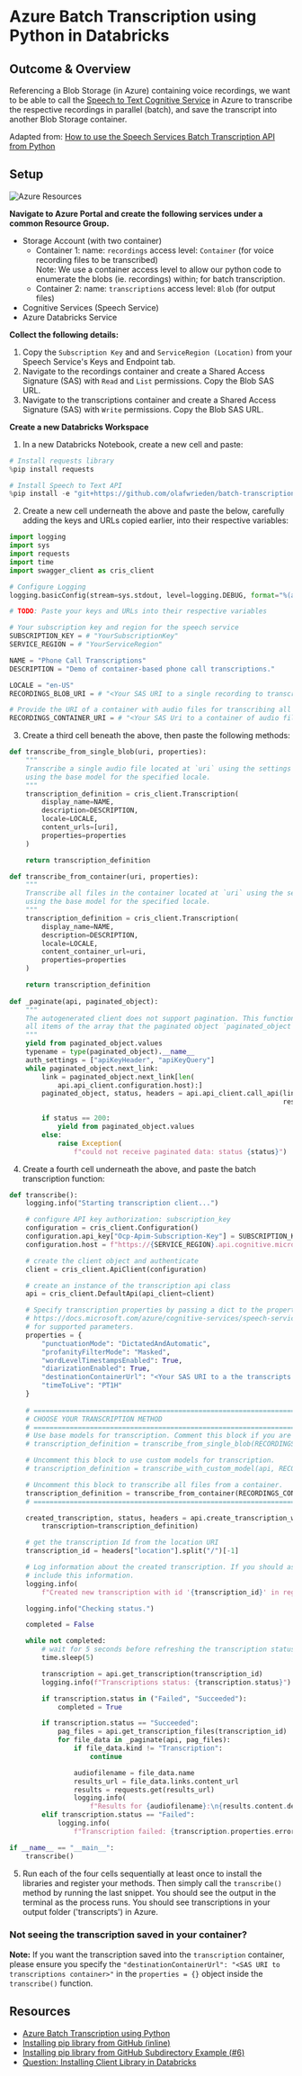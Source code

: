 # Azure Batch Transcription using Python in Databricks

## Outcome & Overview
Referencing a Blob Storage (in Azure) containing voice recordings, we want to be able to call the [Speech to Text Cognitive Service](https://azure.microsoft.com/en-us/services/cognitive-services/speech-to-text/) in Azure to transcribe the respective recordings in parallel (batch), and save the transcript into another Blob Storage container.

Adapted from: [How to use the Speech Services Batch Transcription API from Python](https://github.com/Azure-Samples/cognitive-services-speech-sdk/tree/master/samples/batch/python)

## Setup

![Azure Resources](https://i.imgur.com/juD5Z2g.png)

__Navigate to Azure Portal and create the following services under a common Resource Group.__
- Storage Account (with two container)
  - Container 1: name: `recordings` access level: `Container` (for voice recording files to be transcribed)  
    Note: We use a container access level to allow our python code to enumerate the blobs (ie. recordings) within; for batch transcription.
  - Container 2: name: `transcriptions` access level: `Blob` (for output files)
- Cognitive Services (Speech Service)
- Azure Databricks Service

__Collect the following details:__
1. Copy the `Subscription Key` and and `ServiceRegion (Location)` from your Speech Service's Keys and Endpoint tab.
2. Navigate to the recordings container and create a Shared Access Signature (SAS) with `Read` and `List` permissions. Copy the Blob SAS URL.
3. Navigate to the transcriptions container and create a Shared Access Signature (SAS) with `Write` permissions. Copy the Blob SAS URL.

__Create a new Databricks Workspace__
1. In a new Databricks Notebook, create a new cell and paste:
```python
# Install requests library
%pip install requests

# Install Speech to Text API
%pip install -e "git+https://github.com/olafwrieden/batch-transcription-python-azure-databricks/#egg=swagger-client&subdirectory=python-client"
```

2. Create a new cell underneath the above and paste the below, carefully adding the keys and URLs copied earlier, into their respective variables:
```python
import logging
import sys
import requests
import time
import swagger_client as cris_client

# Configure Logging
logging.basicConfig(stream=sys.stdout, level=logging.DEBUG, format="%(asctime)s %(message)s", datefmt="%d/%m/%Y %I:%M:%S %p %Z")

# TODO: Paste your keys and URLs into their respective variables

# Your subscription key and region for the speech service
SUBSCRIPTION_KEY = # "YourSubscriptionKey"
SERVICE_REGION = # "YourServiceRegion"

NAME = "Phone Call Transcriptions"
DESCRIPTION = "Demo of container-based phone call transcriptions."

LOCALE = "en-US"
RECORDINGS_BLOB_URI = # "<Your SAS URI to a single recording to transcribe (not container)>"

# Provide the URI of a container with audio files for transcribing all of them with a single request
RECORDINGS_CONTAINER_URI = # "<Your SAS Uri to a container of audio files>"
```

3. Create a third cell beneath the above, then paste the following methods:
```python
def transcribe_from_single_blob(uri, properties):
    """
    Transcribe a single audio file located at `uri` using the settings specified in `properties`
    using the base model for the specified locale.
    """
    transcription_definition = cris_client.Transcription(
        display_name=NAME,
        description=DESCRIPTION,
        locale=LOCALE,
        content_urls=[uri],
        properties=properties
    )

    return transcription_definition

def transcribe_from_container(uri, properties):
    """
    Transcribe all files in the container located at `uri` using the settings specified in `properties`
    using the base model for the specified locale.
    """
    transcription_definition = cris_client.Transcription(
        display_name=NAME,
        description=DESCRIPTION,
        locale=LOCALE,
        content_container_url=uri,
        properties=properties
    )

    return transcription_definition
    
def _paginate(api, paginated_object):
    """
    The autogenerated client does not support pagination. This function returns a generator over
    all items of the array that the paginated object `paginated_object` is part of.
    """
    yield from paginated_object.values
    typename = type(paginated_object).__name__
    auth_settings = ["apiKeyHeader", "apiKeyQuery"]
    while paginated_object.next_link:
        link = paginated_object.next_link[len(
            api.api_client.configuration.host):]
        paginated_object, status, headers = api.api_client.call_api(link, "GET",
                                                                    response_type=typename, auth_settings=auth_settings)

        if status == 200:
            yield from paginated_object.values
        else:
            raise Exception(
                f"could not receive paginated data: status {status}")
```

4. Create a fourth cell underneath the above, and paste the batch transcription function:
```python
def transcribe():
    logging.info("Starting transcription client...")

    # configure API key authorization: subscription_key
    configuration = cris_client.Configuration()
    configuration.api_key["Ocp-Apim-Subscription-Key"] = SUBSCRIPTION_KEY
    configuration.host = f"https://{SERVICE_REGION}.api.cognitive.microsoft.com/speechtotext/v3.0"

    # create the client object and authenticate
    client = cris_client.ApiClient(configuration)

    # create an instance of the transcription api class
    api = cris_client.DefaultApi(api_client=client)

    # Specify transcription properties by passing a dict to the properties parameter. See
    # https://docs.microsoft.com/azure/cognitive-services/speech-service/batch-transcription#configuration-properties
    # for supported parameters.
    properties = {
        "punctuationMode": "DictatedAndAutomatic",
        "profanityFilterMode": "Masked",
        "wordLevelTimestampsEnabled": True,
        "diarizationEnabled": True,
        "destinationContainerUrl": "<Your SAS URI to a the transcripts container where outputs are to be saved>", # TODO: Supply SAS URI
        "timeToLive": "PT1H"
    }
    
    # =========================================================================================
    # CHOOSE YOUR TRANSCRIPTION METHOD
    # =========================================================================================
    # Use base models for transcription. Comment this block if you are using a custom model.
    # transcription_definition = transcribe_from_single_blob(RECORDINGS_BLOB_URI, properties)

    # Uncomment this block to use custom models for transcription.
    # transcription_definition = transcribe_with_custom_model(api, RECORDINGS_BLOB_URI, properties)

    # Uncomment this block to transcribe all files from a container.
    transcription_definition = transcribe_from_container(RECORDINGS_CONTAINER_URI, properties)
    # =========================================================================================

    created_transcription, status, headers = api.create_transcription_with_http_info(
        transcription=transcription_definition)

    # get the transcription Id from the location URI
    transcription_id = headers["location"].split("/")[-1]

    # Log information about the created transcription. If you should ask for support, please
    # include this information.
    logging.info(
        f"Created new transcription with id '{transcription_id}' in region {SERVICE_REGION}")

    logging.info("Checking status.")

    completed = False

    while not completed:
        # wait for 5 seconds before refreshing the transcription status
        time.sleep(5)

        transcription = api.get_transcription(transcription_id)
        logging.info(f"Transcriptions status: {transcription.status}")

        if transcription.status in ("Failed", "Succeeded"):
            completed = True

        if transcription.status == "Succeeded":
            pag_files = api.get_transcription_files(transcription_id)
            for file_data in _paginate(api, pag_files):
                if file_data.kind != "Transcription":
                    continue

                audiofilename = file_data.name
                results_url = file_data.links.content_url
                results = requests.get(results_url)
                logging.info(
                    f"Results for {audiofilename}:\n{results.content.decode('utf-8')}")
        elif transcription.status == "Failed":
            logging.info(
                f"Transcription failed: {transcription.properties.error.message}")

if __name__ == "__main__":
    transcribe()
```

5. Run each of the four cells sequentially at least once to install the libraries and register your methods. Then simply call the `transcribe()` method by running the last snippet. You should see the output in the terminal as the process runs. You should see transcriptions in your output folder ('transcripts') in Azure.

### Not seeing the transcription saved in your container?
__Note:__ If you want the transcription saved into the `transcription` container, please ensure you specify the `"destinationContainerUrl": "<SAS URI to transcriptions container>"` in the `properties = {}` object inside the `transcribe()` function.

## Resources

- [Azure Batch Transcription using Python](https://github.com/Azure-Samples/cognitive-services-speech-sdk/tree/master/samples/batch/python)
- [Installing pip library from GitHub (inline)](https://docs.databricks.com/libraries/notebooks-python-libraries.html#pip-install-vcs)
- [Installing pip library from GitHub Subdirectory Example (#6)](https://pip.pypa.io/en/stable/reference/pip_install/#examples)
- [Question: Installing Client Library in Databricks](https://forums.databricks.com/questions/39492/install-api-client-library-in-databricks.html)
